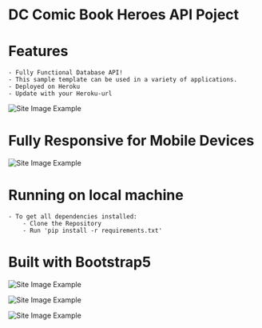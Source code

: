 # DC Comic Book Heroes API Poject

# Features
    - Fully Functional Database API!
    - This sample template can be used in a variety of applications.
    - Deployed on Heroku
    - Update with your Heroku-url

![Site Image Example](https://github.com/jcnghm/API_template_comics/blob/master/comic_book/static/images/example1.PNG)

# Fully Responsive for Mobile Devices

![Site Image Example](https://github.com/jcnghm/API_template_comics/blob/master/comic_book/static/images/example2.PNG)

# Running on local machine
    - To get all dependencies installed:
        - Clone the Repository
        - Run 'pip install -r requirements.txt'


# Built with Bootstrap5

![Site Image Example](https://github.com/jcnghm/API_template_comics/blob/master/comic_book/static/images/example3.PNG)

![Site Image Example](https://github.com/jcnghm/API_template_comics/blob/master/comic_book/static/images/example5.PNG)

![Site Image Example](https://github.com/jcnghm/API_template_comics/blob/master/comic_book/static/images/example4.PNG)